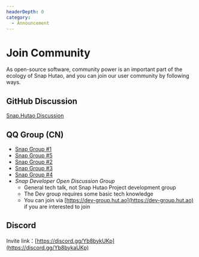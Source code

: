 ```yaml
---
headerDepth: 0
category:
  - Announcement
---
```


# Join Community

As open-source software, community power is an important part of the ecology of Snap Hutao, and you can join our user community by following ways.

<!-- @include: star-request.md -->
## GitHub Discussion
[Snap.Hutao Discussion](https://github.com/DGP-Studio/Snap.Hutao/discussions)

## QQ Group (CN)
- [Snap Group #1](https://go.hut.ao/qun1)
- [Snap Group #5](https://go.hut.ao/qun5)
- [Snap Group #2](https://go.hut.ao/qun2)
- [Snap Group #3](https://go.hut.ao/qun3)
- [Snap Group #4](https://go.hut.ao/qun4)
- *Snap Developer Open Discussion Group*
  - General tech talk, not Snap Hutao Project development group
  - The Dev group requires some basic tech knowledge
  - You can join via [https://dev-group.hut.ao](https://dev-group.hut.ao) if you are interested to join

## Discord
Invite link：[https://discord.gg/Yb8bykUKp](https://discord.gg/Yb8bykaUKp)